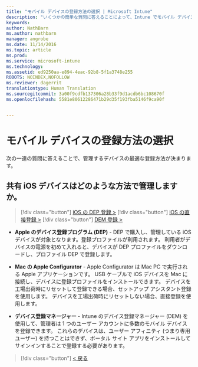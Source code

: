 ```yaml
---
title: "モバイル デバイスの登録方法の選択 | Microsoft Intune"
description: "いくつかの簡単な質問に答えることによって、Intune でモバイル デバイスを登録する方法を決定する"
keywords: 
author: NathBarn
ms.author: nathbarn
manager: angrobe
ms.date: 11/14/2016
ms.topic: article
ms.prod: 
ms.service: microsoft-intune
ms.technology: 
ms.assetid: ed9250aa-e894-4eac-92b8-5f1a3748e255
ROBOTS: NOINDEX,NOFOLLOW
ms.reviewer: dagerrit
translationtype: Human Translation
ms.sourcegitcommit: 3a00f9cdfb137306a28b33f9d1acdb6bc108670f
ms.openlocfilehash: 5581e80612286471b29d35f193fba5146f9ca90f


---
```

# <a name="choose-how-to-enroll-mobile-devices"></a>モバイル デバイスの登録方法の選択

次の一連の質問に答えることで、管理するデバイスの最適な登録方法が決まります。


## <a name="how-will-you-manage-shared-ios-devices"></a>**共有 iOS デバイスはどのような方法で管理しますか。**

  > [!div class="button"]
  [iOS の DEP 登録 >](/intune/deploy-use/ios-device-enrollment-program-in-microsoft-intune)
  > [!div class="button"]
  [iOS の直接登録 >](/intune/deploy-use/ios-direct-enrollment-in-microsoft-intune)
  > [!div class="button"]
  [DEM 登録 >](/intune/deploy-use/enroll-corporate-owned-devices-with-the-device-enrollment-manager-in-microsoft-intune)

  - **Apple のデバイス登録プログラム (DEP)** - DEP で購入し、管理している iOS デバイスが対象となります。登録プロファイルが利用されます。 利用者がデバイスの電源を初めて入れると、デバイスが DEP プロファイルをダウンロードし、プロファイル DEP で登録します。

  - **Mac の Apple Configurator** - Apple Configurator は Mac PC で実行される Apple アプリケーションです。 USB ケーブルで iOS デバイスを Mac に接続し、デバイスに登録プロファイルをインストールできます。 デバイスを工場出荷時にリセットして登録できる場合、セットアップ アシスタント登録を使用します。 デバイスを工場出荷時にリセットしない場合、直接登録を使用します。

  - **デバイス登録マネージャー** - Intune のデバイス登録マネージャー (DEM) を使用して、管理者は 1 つのユーザー アカウントに多数のモバイル デバイスを登録できます。 これらのデバイスは、ユーザー アフィニティ (つまり専用ユーザー) を持つことはできず、ポータル サイト アプリをインストールしてサインインすることで登録する必要があります。

  > [!div class="button"]
  [< 戻る](choose-how-to-enroll-devices3.md)



<!--HONumber=Nov16_HO3-->


